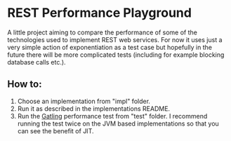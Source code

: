 REST Performance Playground
===========================
A little project aiming to compare the performance of some of the technologies used to implement REST web services. For now it uses just a very simple action of exponentiation as a test case but hopefully in the future there will be more complicated tests (including for example blocking database calls etc.).
 

How to:
-------
1. Choose an implementation from "impl" folder.
2. Run it as described in the implementations README.
3. Run the [Gatling](http://gatling-tool.org/) performance test from "test" folder. I recommend running the test twice on the JVM based implementations so that you can see the benefit of JIT.